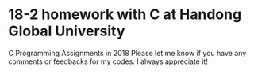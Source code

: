 # 18-2 homework with C at Handong Global University
C Programming Assignments in 2018
Please let me know if you have any comments or feedbacks for my codes. I always appreciate it!
